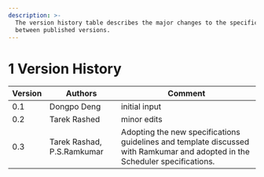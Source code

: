```yaml
---
description: >-
  The version history table describes the major changes to the specifications
  between published versions.
---
```


# 1 Version History

| Version | Authors                    | Comment                                                                                                                       |
| ------- | -------------------------- | ----------------------------------------------------------------------------------------------------------------------------- |
| 0.1     | Dongpo Deng                | initial input                                                                                                                 |
| 0.2     | Tarek Rashed               | minor edits                                                                                                                   |
| 0.3     | Tarek Rashad, P.S.Ramkumar | Adopting the new specifications guidelines and template discussed with Ramkumar and adopted in the Scheduler specifications.  |
